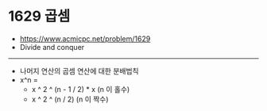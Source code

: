 # 1629 곱셈

- https://www.acmicpc.net/problem/1629
- Divide and conquer
---
- 나머지 연산의 곱셈 연산에 대한 분배법칙
- x^n = 
    - x ^ 2 ^ (n - 1 / 2) * x (n 이 홀수)
    - x ^ 2 ^ (n / 2) (n 이 짝수)
